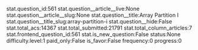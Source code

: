 stat.question_id:561
stat.question__article__live:None
stat.question__article__slug:None
stat.question__title:Array Partition I
stat.question__title_slug:array-partition-i
stat.question__hide:False
stat.total_acs:14367
stat.total_submitted:21791
stat.total_column_articles:7
stat.frontend_question_id:561
stat.is_new_question:False
status:None
difficulty.level:1
paid_only:False
is_favor:False
frequency:0
progress:0
